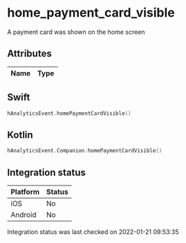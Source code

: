 # home_payment_card_visible
A payment card was shown on the home screen

## Attributes

| Name      | Type |
| ----------- | ----------- |


## Swift

```swift
hAnalyticsEvent.homePaymentCardVisible()
```

## Kotlin

```kotlin
hAnalyticsEvent.Companion.homePaymentCardVisible()
```

## Integration status

| Platform      | Status |
| ----------- | ----------- |
| iOS      |    No    |
| Android      | No       |

Integration status was last checked on 2022-01-21 09:53:35